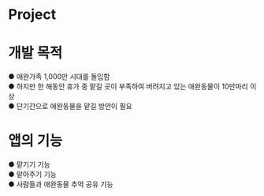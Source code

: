 # Project

# 개발 목적
  ● 애완가족 1,000만 시대를 돌입함\
  ● 하지만 한 해동안 휴가 중 맡길 곳이 부족하여 버려지고 있는 애완동물이 10만마리 이상 \
  ● 단기간으로 애완동물을 맡길 방안이 필요

# 앱의 기능
  ● 맡기기 기능\
  ● 맡아주기 기능\
  ● 사람들과 애완동물 추억 공유 기능
  
